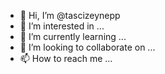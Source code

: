 - 👋 Hi, I’m @tascizeynepp
- 👀 I’m interested in ...
- 🌱 I’m currently learning ...
- 💞️ I’m looking to collaborate on ...
- 📫 How to reach me ...

<!---
tascizeynepp/tascizeynepp is a ✨ special ✨ repository because its `README.md` (this file) appears on your GitHub profile.
You can click the Preview link to take a look at your changes.
--->
